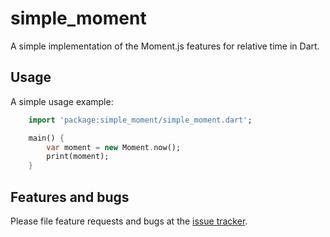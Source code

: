 # simple_moment

A simple implementation of the Moment.js features for relative time in Dart.

## Usage

A simple usage example:

```dart
    import 'package:simple_moment/simple_moment.dart';

    main() {
        var moment = new Moment.now();
        print(moment);
    }
```

## Features and bugs

Please file feature requests and bugs at the [issue tracker][tracker].

[tracker]: http://example.com/issues/replaceme
